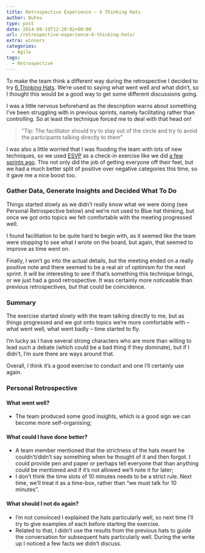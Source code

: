 ```yaml
---
title: Retrospective Experience – 6 Thinking Hats
author: DuFeu
type: post
date: 2014-09-19T12:29:02+00:00
url: /retrospective-experience-6-thinking-hats/
extra: winners
categories:
  - Agile
tags:
  - Retrospective
---
```


To make the team think a different way during the retrospective I decided to try [6 Thinking Hats][1]. We&#8217;re used to saying what went well and what didn&#8217;t, so I thought this would be a good way to get some different discussions going.

I was a little nervous beforehand as the description warns about something I&#8217;ve been struggling with in previous sprints, namely facilitating rather than controlling. So at least the technique forced me to deal with that head on!

> &#8220;Tip: The facilitator should try to stay out of the circle and try to avoid the participants talking directly to them&#8221;

I was also a little worried that I was flooding the team with lots of new techniques, so we used [ESVP][2] as a check-in exercise like we did [a few sprints ago][3]. This not only did the job of getting everyone off their feet, but we had a much better split of positive over negative categories this time, so it gave me a nice boost too.

### Gather Data, Generate Insights and Decided What To Do

Things started slowly as we didn&#8217;t really know what we were doing (see Personal Retrospective below) and we&#8217;re not used to Blue hat thinking, but once we got onto topics we felt comfortable with the meeting progressed well.

I found facilitation to be quite hard to begin with, as it seemed like the team were stopping to see what I wrote on the board, but again, that seemed to improve as time went on.

Finally, I won&#8217;t go into the actual details, but the meeting ended on a really positive note and there seemed to be a real air of optimism for the next sprint. It will be interesting to see if that&#8217;s something this technique brings, or we just had a good retrospective. It was certainly more noticeable than previous retrospectives, _but_ that could be coincidence.

### Summary

The exercise started slowly with the team talking directly to me, but as things progressed and we got onto topics we&#8217;re more comfortable with &#8211; what went well, what went badly &#8211; time started to fly.

I&#8217;m lucky as I have several strong characters who are more than willing to lead such a debate (which could be a bad thing if they dominate), but if I didn&#8217;t, I&#8217;m sure there are ways around that.

Overall, I think it&#8217;s a good exercise to conduct and one I&#8217;ll certainly use again.

### Personal Retrospective

#### What went well?

- The team produced some good insights, which is a good sign we can become more self-organising;

#### What could I have done better?

- A team member mentioned that the strictness of the hats meant he couldn&#8217;t/didn&#8217;t say something when he thought of it and then forgot. I could provide pen and paper or perhaps tell everyone that than anything could be mentioned and if it&#8217;s not allowed we&#8217;ll note it for later;
- I don&#8217;t think the time slots of 10 minutes needs to be a strict rule. Next time, we&#8217;ll treat it as a time-box, rather than &#8220;we must talk for 10 minutes&#8221;.

#### What should I not do again?

- I&#8217;m not convinced I explained the hats particularly well, so next time I&#8217;ll try to give examples of each before starting the exercise.
- Related to that, I didn&#8217;t use the results from the previous hats to guide the conversation for subsequent hats particularly well. During the write up I noticed a few facts we didn&#8217;t discuss.

[1]: http://retrospectivewiki.org/index.php?title=6_Thinking_Hats_Retrospective
[2]: http://www.funretrospectives.com/esvp-explorer-shopper-vacationer-prisoner/
[3]: http://localhost:8000/empty/scrum-retrospective-experience-esvp-sailboat-and-constellation/
